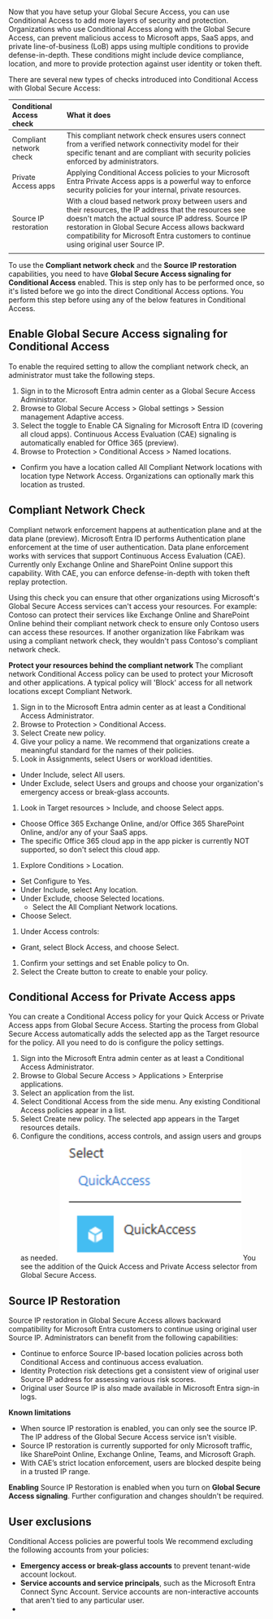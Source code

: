 Now that you have setup your Global Secure Access, you can use Conditional Access to add more layers of security and protection. Organizations who use Conditional Access along with the Global Secure Access, can prevent malicious access to Microsoft apps, SaaS apps, and private line-of-business (LoB) apps using multiple conditions to provide defense-in-depth. These conditions might include device compliance, location, and more to provide protection against user identity or token theft.

There are several new types of checks introduced into Conditional Access with Global Secure Access:

| Conditional Access check | What it does |
| :--- | :--- |
| Compliant network check | This compliant network check ensures users connect from a verified network connectivity model for their specific tenant and are compliant with security policies enforced by administrators. |
| Private Access apps | Applying Conditional Access policies to your Microsoft Entra Private Access apps is a powerful way to enforce security policies for your internal, private resources. |
| Source IP restoration | With a cloud based network proxy between users and their resources, the IP address that the resources see doesn't match the actual source IP address. Source IP restoration in Global Secure Access allows backward compatibility for Microsoft Entra customers to continue using original user Source IP. |
| | |

To use the **Compliant network check** and the **Source IP restoration** capabilities, you need to have **Global Secure Access signaling for Conditional Access** enabled. This is step only has to be performed once, so it's listed before we go into the direct Conditional Access options. You perform this step before using any of the below features in Conditional Access.

## Enable Global Secure Access signaling for Conditional Access
To enable the required setting to allow the compliant network check, an administrator must take the following steps.

1. Sign in to the Microsoft Entra admin center as a Global Secure Access Administrator.
1. Browse to Global Secure Access > Global settings > Session management Adaptive access.
1. Select the toggle to Enable CA Signaling for Microsoft Entra ID (covering all cloud apps). Continuous Access Evaluation (CAE) signaling is automatically enabled for Office 365 (preview).
1. Browse to Protection > Conditional Access > Named locations.
 - Confirm you have a location called All Compliant Network locations with location type Network Access. Organizations can optionally mark this location as trusted.

## Compliant Network Check
Compliant network enforcement happens at authentication plane and at the data plane (preview). Microsoft Entra ID performs Authentication plane enforcement at the time of user authentication. Data plane enforcement works with services that support Continuous Access Evaluation (CAE). Currently only Exchange Online and SharePoint Online support this capability. With CAE, you can enforce defense-in-depth with token theft replay protection.

Using this check you can ensure that other organizations using Microsoft's Global Secure Access services can't access your resources.
For example: Contoso can protect their services like Exchange Online and SharePoint Online behind their compliant network check to ensure only Contoso users can access these resources. If another organization like Fabrikam was using a compliant network check, they wouldn't pass Contoso's compliant network check.

**Protect your resources behind the compliant network**
The compliant network Conditional Access policy can be used to protect your Microsoft and other applications. A typical policy will 'Block' access for all network locations except Compliant Network.

1. Sign in to the Microsoft Entra admin center as at least a Conditional Access Administrator. 
1. Browse to Protection > Conditional Access.
1. Select Create new policy.
1. Give your policy a name. We recommend that organizations create a meaningful standard for the names of their policies.
1. Look in Assignments, select Users or workload identities.
 - Under Include, select All users.
 - Under Exclude, select Users and groups and choose your organization's emergency access or break-glass accounts.
1. Look in Target resources > Include, and choose Select apps.
 - Choose Office 365 Exchange Online, and/or Office 365 SharePoint Online, and/or any of your SaaS apps.
 - The specific Office 365 cloud app in the app picker is currently NOT supported, so don't select this cloud app.
1. Explore Conditions > Location.
 - Set Configure to Yes.
 - Under Include, select Any location.
 - Under Exclude, choose Selected locations.
     - Select the All Compliant Network locations.
 - Choose Select.
1. Under Access controls:
 - Grant, select Block Access, and choose Select.
1. Confirm your settings and set Enable policy to On.
1. Select the Create button to create to enable your policy.

## Conditional Access for Private Access apps
You can create a Conditional Access policy for your Quick Access or Private Access apps from Global Secure Access. Starting the process from Global Secure Access automatically adds the selected app as the Target resource for the policy. All you need to do is configure the policy settings.

1. Sign into the Microsoft Entra admin center as at least a Conditional Access Administrator.
1. Browse to Global Secure Access > Applications > Enterprise applications.
1. Select an application from the list.
1. Select Conditional Access from the side menu. Any existing Conditional Access policies appear in a list.
1. Select Create new policy. The selected app appears in the Target resources details.
1. Configure the conditions, access controls, and assign users and groups as needed.
![Screenshot of a small portion of the Conditional Access dialog showing that because your launched Conditional Access via the Global Secure Access tools, the policy includes checks for Global Secure Access.](../media/conditional-access-quick-access.png)
You see the addition of the Quick Access and Private Access selector from Global Secure Access.

## Source IP Restoration
Source IP restoration in Global Secure Access allows backward compatibility for Microsoft Entra customers to continue using original user Source IP. Administrators can benefit from the following capabilities:

 - Continue to enforce Source IP-based location policies across both Conditional Access and continuous access evaluation.
 - Identity Protection risk detections get a consistent view of original user Source IP address for assessing various risk scores.
 - Original user Source IP is also made available in Microsoft Entra sign-in logs.

**Known limitations**
 - When source IP restoration is enabled, you can only see the source IP. The IP address of the Global Secure Access service isn't visible.
 - Source IP restoration is currently supported for only Microsoft traffic, like SharePoint Online, Exchange Online, Teams, and Microsoft Graph.
 - With CAE’s strict location enforcement, users are blocked despite being in a trusted IP range.

**Enabling**
Source IP Restoration is enabled when you turn on **Global Secure Access signaling**. Further configuration and changes shouldn't be required.

## User exclusions
Conditional Access policies are powerful tools We recommend excluding the following accounts from your policies:

 - **Emergency access or break-glass accounts** to prevent tenant-wide account lockout.
 - **Service accounts and service principals**, such as the Microsoft Entra Connect Sync Account. Service accounts are non-interactive accounts that aren't tied to any particular user.
 - 